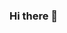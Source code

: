 ### Hi there 👋

<!--
**iamgruuten/iamgruuten** is a ✨ _special_ ✨ repository because its `README.md` (this file) appears on your GitHub profile.

[![Top Langs](https://github-readme-stats-one-delta.vercel.app/api/top-langs/?username=iamgruuten)](https://github.com/anuraghazra/github-readme-stats)

